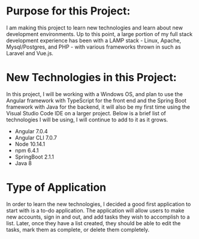 # Purpose for this Project: 

I am making this project to learn new technologies and learn about new development environments. Up to this point, a large portion of my full stack development experience has been with a LAMP stack - Linux, Apache, Mysql/Postgres, and PHP - with various frameworks thrown in such as Laravel and Vue.js.

# New Technologies in this Project:

In this project, I will be working with a Windows OS, and plan to use the Angular framework with TypeScript for the front end and the Spring Boot framework with Java for the backend, it will also be my first time using the Visual Studio Code IDE on a larger project. Below is a brief list of technologies I will be using, I will continue to add to it as it grows.

* Angular 7.0.4
* Angular CLI 7.0.7
* Node 10.14.1
* npm 6.4.1
* SpringBoot 2.1.1
* Java 8

# Type of Application

In order to learn the new technologies, I decided a good first application to start with is a to-do application. The application will allow users to make new accounts, sign in and out, and add tasks they wish to accomplish to a list. Later, once they have a list created, they should be able to edit the tasks, mark them as complete, or delete them completely.